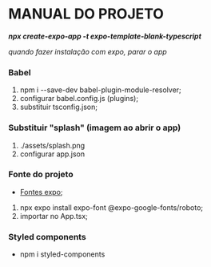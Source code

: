 # MANUAL DO PROJETO

_**npx create-expo-app -t expo-template-blank-typescript**_

_quando fazer instalação com expo, parar o app_

### Babel

1. npm i --save-dev babel-plugin-module-resolver;
2. configurar babel.config.js (plugins);
3. substituir tsconfig.json;

### Substituir "splash" (imagem ao abrir o app)

1. ./assets/splash.png
2. configurar app.json

### Fonte do projeto

- [Fontes expo](https://docs.expo.dev/develop/user-interface/fonts/#use-a-google-font);

1. npx expo install expo-font @expo-google-fonts/roboto;
2. importar no App.tsx;

### Styled components

- npm i styled-components

